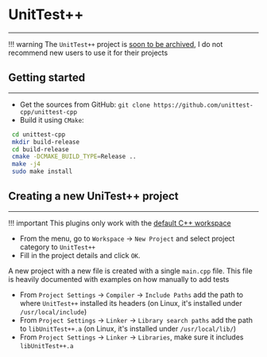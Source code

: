 # UnitTest++
---

!!! warning
    The `UnitTest++` project is [soon to be archived][1], I do not recommend new users to use it for
    their projects
    
## Getting started
---

- Get the sources from GitHub: `git clone https://github.com/unittest-cpp/unittest-cpp`
- Build it using `CMake`:

```bash
 cd unittest-cpp
 mkdir build-release
 cd build-release
 cmake -DCMAKE_BUILD_TYPE=Release ..
 make -j4
 sudo make install
```

## Creating a new UniTest++ project
---

!!! important
    This plugins only work with the [default C++ workspace][2]
    
- From the menu, go to `Workspace` &#8594; `New Project` and select project category to `UnitTest++`
- Fill in the project details and click `OK`. 
 
A new project with a new file is created with a single `main.cpp` file. This file is heavily documented with examples on how manually to add tests

- From `Project Settings` &#8594; `Compiler` &#8594; `Include Paths` add the path to where `UnitTest++` installed its headers (on Linux, it's installed under `/usr/local/include`)
- From `Project Settings` &#8594; `Linker` &#8594; `Library search paths` add the path to `libUnitTest++.a` (on Linux, it's installed under `/usr/local/lib/`) 
- From `Project Settings` &#8594; `Linker` &#8594; `Libraries`, make sure it includes `libUnitTest++.a`

 [1]: https://github.com/unittest-cpp/unittest-cpp
 [2]: /workspaces/default/
